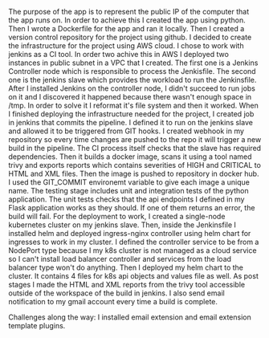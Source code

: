 The purpose of the app is to represent the public IP of the computer that
the app runs on. In order to achieve this I created the app using python.
Then I wrote a Dockerfile for the app and ran it locally. Then I created a 
version control repository for the project using github. 
I decided to create the infrastructure for the project using AWS cloud.
I chose to work with jenkins as a CI tool. In order two achive this in AWS 
I deployed two instances in public subnet in a VPC that I created. The first one
is a Jenkins Controller node which is responsible to process the Jenkisfile.
The second one is the jenkins slave which provides the workload to run the
Jenkinsfile. 
After I installed Jenkins on the controller node, I didn't succeed to run jobs
on it and I discovered it happened because there wasn't enough space in /tmp.
In order to solve it I reformat it's file system and then it worked.
When I finished deploying the infrastructure needed for the project, I created
job in jenkins that commits the pipeline. I defined it to run on the jenkins
slave and allowed it to be triggered from GIT hooks. I created webhook in 
my repository so every time changes are pushed to the repo it will trigger a
new build in the pipeline.
The CI process itself checks that the slave has required dependencies.
Then it builds a docker image, scans it using a tool named trivy and exports
reports which contains severities of HIGH and CRITICAL to HTML and XML files.
Then the image is pushed to repository in docker hub. I used the GIT_COMMIT
environemt variable to give each image a unique name.
The testing stage includes unit and integration tests of the python application.
The unit tests checks that the api endpoints I defined in my Flask application
works as they should. If one of them returns an error, the build will fail.
For the deployment to work, I created a single-node kubernetes cluster on my
jenkins slave. Then, inside the Jenkinsfile I installed helm and deployed 
ingress-nginx controller using helm chart for ingresses to work in my cluster.
I defined the controller service to be from a NodePort type because I my k8s
cluster is not managed as a cloud service so I can't install load balancer 
controller and services from the load balancer type won't do anything.
Then I deployed my helm chart to the cluster. It contains 4 files for k8s api objects
and values file as well.
As post stages I made the HTML and XML reports from the trivy tool accessible outside of 
the workspace of the build in jenkins. I also send email notification to my gmail account
every time a build is complete.

Challenges along the way:
I installed email extension and email extension template plugins. 


